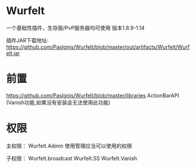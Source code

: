 # Wurfelt
一个基础性插件，生存服/PvP服务器均可使用
版本1.8.9-1.14

插件JAR下载地址: https://github.com/PasIgnis/Wurfelt/blob/master/out/artifacts/Wurfelt/Wurfelt.jar

# 前置 
  https://github.com/PasIgnis/Wurfelt/blob/master/libraries
ActionBarAPI (Vanish功能,如果没有安装会无法使用此功能)

# 权限
主权限：
Wurfelt.Admin 使用管理应当可以使用的权限

子权限：
Wurfelt.broadcast
Wurfelt.SS
Wurfelt.Vanish
  

